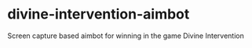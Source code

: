 # divine-intervention-aimbot
Screen capture based aimbot for winning in the game Divine Intervention
